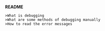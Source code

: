 **README**


    >What is debugging
    >What are some methods of debugging manually
    >How to read the error messages


